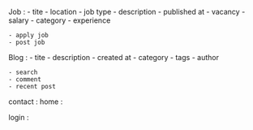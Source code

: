 Job :
    - tite
    - location
    - job type
    - description
    - published at
    - vacancy
    - salary
    - category
    - experience

    - apply job
    - post job

Blog :
    - tite
    - description
    - created at
    - category
    - tags
    - author

    - search
    - comment
    - recent post

contact :
home :


login :
